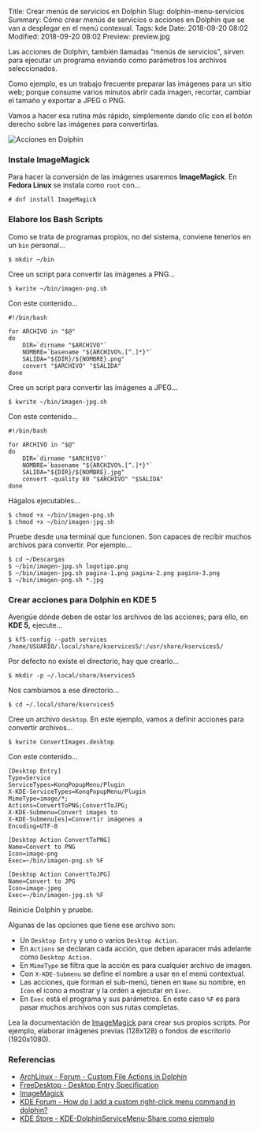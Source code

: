 Title: Crear menús de servicios en Dolphin
Slug: dolphin-menu-servicios
Summary: Cómo crear menús de servicios o acciones en Dolphin que se van a desplegar en el menú contexual.
Tags: kde
Date: 2018-09-20 08:02
Modified: 2018-09-20 08:02
Preview: preview.jpg


Las acciones de Dolphin, también llamadas "menús de servicios", sirven para ejecutar un programa enviando como parámetros los archivos seleccionados.

Como ejemplo, es un trabajo frecuente preparar las imágenes para un sitio web; porque consume varios minutos abrir cada imagen, recortar, cambiar el tamaño y exportar a JPEG o PNG.

Vamos a hacer esa rutina más rápido, simplemente dando clic con el botón derecho sobre las imágenes para convertirlas.

<img class="img-fluid" src="dolphin-acciones.jpg" alt="Acciones en Dolphin">

### Instale ImageMagick

Para hacer la conversión de las imágenes usaremos **ImageMagick**. En **Fedora Linux** se instala como `root` con...

    # dnf install ImageMagick

### Elabore los Bash Scripts

Como se trata de programas propios, no del sistema, conviene tenerlos en un `bin` personal...

    $ mkdir ~/bin

Cree un script para convertir las imágenes a PNG...

    $ kwrite ~/bin/imagen-png.sh

Con este contenido...

    #!/bin/bash

    for ARCHIVO in "$@"
    do
        DIR=`dirname "$ARCHIVO"`
        NOMBRE=`basename "${ARCHIVO%.[^.]*}"`
        SALIDA="${DIR}/${NOMBRE}.png"
        convert "$ARCHIVO" "$SALIDA"
    done

Cree un script para convertir las imágenes a JPEG...

    $ kwrite ~/bin/imagen-jpg.sh

Con este contenido...

    #!/bin/bash

    for ARCHIVO in "$@"
    do
        DIR=`dirname "$ARCHIVO"`
        NOMBRE=`basename "${ARCHIVO%.[^.]*}"`
        SALIDA="${DIR}/${NOMBRE}.jpg"
        convert -quality 80 "$ARCHIVO" "$SALIDA"
    done

Hágalos ejecutables...

    $ chmod +x ~/bin/imagen-png.sh
    $ chmod +x ~/bin/imagen-jpg.sh

Pruebe desde una terminal que funcionen. Son capaces de recibir muchos archivos para convertir. Por ejemplo...

    $ cd ~/Descargas
    $ ~/bin/imagen-jpg.sh logotipo.png
    $ ~/bin/imagen-jpg.sh pagina-1.png pagina-2.png pagina-3.png
    $ ~/bin/imagen-png.sh *.jpg

### Crear acciones para Dolphin en KDE 5

Averigüe dónde deben de estar los archivos de las acciones; para ello, en **KDE 5,** ejecute...

    $ kf5-config --path services
    /home/USUARIO/.local/share/kservices5/:/usr/share/kservices5/

Por defecto no existe el directorio, hay que crearlo...

    $ mkdir -p ~/.local/share/kservices5

Nos cambiamos a ese directorio...

    $ cd ~/.local/share/kservices5

Cree un archivo `desktop`. En este ejemplo, vamos a definir acciones para convertir archivos...

    $ kwrite ConvertImages.desktop

Con este contenido...

    [Desktop Entry]
    Type=Service
    ServiceTypes=KonqPopupMenu/Plugin
    X-KDE-ServiceTypes=KonqPopupMenu/Plugin
    MimeType=image/*;
    Actions=ConvertToPNG;ConvertToJPG;
    X-KDE-Submenu=Convert images to
    X-KDE-Submenu[es]=Convertir imágenes a
    Encoding=UTF-8

    [Desktop Action ConvertToPNG]
    Name=Convert to PNG
    Icon=image-png
    Exec=~/bin/imagen-png.sh %F

    [Desktop Action ConvertToJPG]
    Name=Convert to JPG
    Icon=image-jpeg
    Exec=~/bin/imagen-jpg.sh %F

Reinicie Dolphin y pruebe.

Algunas de las opciones que tiene ese archivo son:

* Un `Desktop Entry` y uno o varios `Desktop Action`.
* En `Actions` se declaran cada acción, que deben aparacer más adelante como `Desktop Action`.
* En `MimeType` se filtra que la acción es para cualquier archivo de imagen.
* Con `X-KDE-Submenu` se define el nombre a usar en el menú contextual.
* Las acciones, que forman el sub-menú, tienen en `Name` su nombre, en `Icon` el icono a mostrar y la orden a ejecutar en `Exec`.
* En `Exec` está el programa y sus parámetros. En este caso `%F` es para pasar muchos archivos con sus rutas completas.

Lea la documentación de [ImageMagick](https://imagemagick.org/) para crear sus propios scripts. Por ejemplo, elaborar imágenes previas (128x128) o fondos de escritorio (1920x1080).

### Referencias

* [ArchLinux - Forum - Custom File Actions in Dolphin](https://bbs.archlinux.org/viewtopic.php?id=136722)
* [FreeDesktop - Desktop Entry Specification](https://specifications.freedesktop.org/desktop-entry-spec/latest/index.html)
* [ImageMagick](https://imagemagick.org/)
* [KDE Forum - How do I add a custom right-click menu command in dolphin?](https://forum.kde.org/viewtopic.php?t=10667)
* [KDE Store - KDE-DolphinServiceMenu-Share como ejemplo](https://store.kde.org/p/1228224/)

